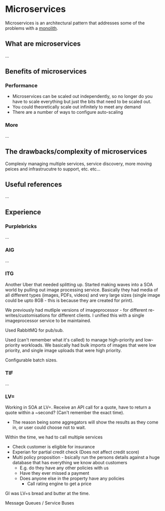 # Microservices

Microservices is an architectural pattern that addresses some of the problems with a [monolith](monolith.md).

## What are microservices

...

## Benefits of microservices

### Performance

- Microservices can be scaled out independently, so no longer do you have to scale everything but just the bits that need to be scaled out.
- You could theoretically scale out infinitely to meet any demand
- There are a number of ways to configure auto-scaling

### More

...

## The drawbacks/complexity of microservices

Complexiy managing multiple services, service discovery, more moving peices and infrastrucutre to support, etc. etc...

## Useful references

...

## Experience

### Purplebricks

...

### AIG

...

### ITG

Another Uber that needed splitting up.
Started making waves into a SOA world by pulling out image processing service.
Basically they had media of all different types (images, PDFs, videos) and very large sizes (single image could be upto 8GB - this is because they are created for print).

We previously had mutliple versions of imageprocessor - for different re-writes/customisations for different clients. I unified this with a single imageprocessor service to be maintained.

Used RabbitMQ for pub/sub.

Used (can't remember what it's called) to manage high-priority and low-priority workloads.
We basically had bulk imports of images that were low priority, and single image uploads that were high priority.

Configurable batch sizes.

### TIF

...

### LV=

Working in SOA at LV=.
Receive an API call for a quote, have to return a quote within a ~second? (Can't remember the exact time).

- The reason being some aggregators will show the results as they come in, or user could choose not to wait.

Within the time, we had to call multiple services

- Check customer is eligible for insurance
- Experian for partial credit check (Does not affect credit score)
- Multi policy proposition - bsically run the persons details against a huge database that has everything we know about customers
  - E.g. do they have any other policies with us
  - Have they ever missed a payment
  - Does anyone else in the property have any policies
    - Call rating engine to get a price

GI was LV=s bread and butter at the time.

Message Queues / Service Buses